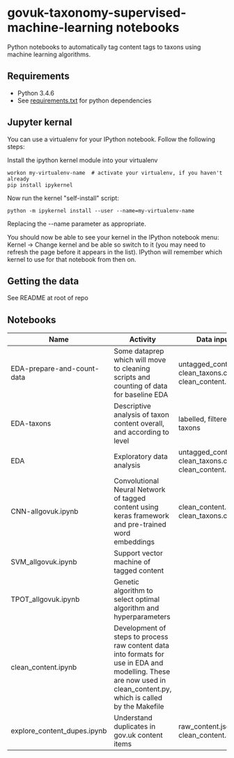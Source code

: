 # govuk-taxonomy-supervised-machine-learning notebooks

Python notebooks to automatically tag content tags to taxons using machine learning algorithms.

## Requirements

* Python 3.4.6
* See [requirements.txt](requirements.txt) for python dependencies

## Jupyter kernal
You can use a virtualenv for your IPython notebook. Follow the following steps:

Install the ipython kernel module into your virtualenv
```{bash}
workon my-virtualenv-name  # activate your virtualenv, if you haven't already
pip install ipykernel
```

Now run the kernel "self-install" script:
```{bash}
python -m ipykernel install --user --name=my-virtualenv-name
```

Replacing the --name parameter as appropriate.

You should now be able to see your kernel in the IPython notebook menu: Kernel -> Change kernel and be able so switch to it (you may need to refresh the page before it appears in the list). IPython will remember which kernel to use for that notebook from then on.

## Getting the data

See README at root of repo

## Notebooks
|Name|Activity|Data inputs|Data outputs|
|---|------|---|---|
|EDA-prepare-and-count-data|Some dataprep which will move to cleaning scripts and counting of data for baseline EDA|untagged_content.csv, clean_taxons.csv, clean_content.csv.gz|labelled.csv, filtered.csv, taxons_cleaner.csv, old_tags.csv, empty_taxons.csv|
|EDA-taxons|Descriptive analysis of taxon content overall, and according to level|labelled, filtered, taxons|level2taxons_concordant.csv, tagedtomorethan10taxons.csv|
|EDA|Exploratory data analysis|untagged_content.csv, clean_taxons.csv, clean_content.csv.gz|None|
|CNN-allgovuk.ipynb|Convolutional Neural Network of tagged content using keras framework and pre-trained word embeddings|clean_content.csv.gz, clean_taxons.csv||
|SVM_allgovuk.ipynb|Support vector machine of tagged content|||
|TPOT_allgovuk.ipynb|Genetic algorithm to select optimal algorithm and hyperparameters|||
|clean_content.ipynb|Development of steps to process raw content data into formats for use in EDA and modelling. These are now used in clean_content.py, which is called by the Makefile|||
|explore_content_dupes.ipynb|Understand duplicates in gov.uk content items|raw_content.json, clean_content.csv|None|


